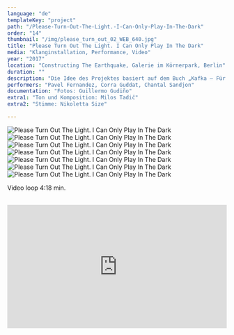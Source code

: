 ```yaml
---
language: "de"
templateKey: "project"
path: "/Please-Turn-Out-The-Light.-I-Can-Only-Play-In-The-Dark"
order: "14"
thumbnail: "/img/please_turn_out_02_WEB_640.jpg"
title: "Please Turn Out The Light. I Can Only Play In The Dark"
media: "Klanginstallation, Performance, Video"
year: "2017"
location: "Constructing The Earthquake, Galerie im Körnerpark, Berlin"
duration: ""
description: "Die Idee des Projektes basiert auf dem Buch „Kafka – Für eine Kleine Literatur” von Deleuze/Guattari. Dieses Projekt beschäftigt sich mit der Figur der “Josephine” aus der letzten Kurzgeschichte von Franz Kafka: „Die Sängerin Josephine oder das Volk der Mäuse”. Ich bat eine in Berlin lebende Griechin, die kein deutsch spricht, Auszüge aus dieser Geschichte vorzulesen, welche Josephine bewundernd beschreiben. Dies nahm ich auf. In Zusammenarbeit mit dem Komponisten Milos Tadic wurde ein Audio - Loop erstellt, der auf der entstandenen Tonaufnahme basiert. Der musikalische Ablauf beschäftigt sich mit Sprache und dem Aufheben und Wiederherstellen von Bedeutungen. Ein weiterer Teil der Arbeit besteht in einer Videoaufnahme von Proben zu einer Performance, bei der drei Personen Aspekte von Josephine thematisieren. Es gibt dabei auch Aufforderungen an die Betrachter, sich an der Erkundung zu beteiligen. Das Projekt wurde durch eine weitere Performance ergänzt, die außerhalb des Galerieraums stattfand. Ein Sänger versuchte, Sätze des Songs „The Impossible Dream” stimmlich zu interpretieren."
performers: "Pavel Fernandez, Corra Guddat, Chantal Sandjon"
documentation: "Fotos: Guillermo Gudiño"
extra1: "Ton und Komposition: Milos Tadič"
extra2: "Stimme: Nikoletta Size"

---
```

![Please Turn Out The Light. I Can Only Play In The Dark](/img/please_turn_out_02_WEB_2880r.jpg)
![Please Turn Out The Light. I Can Only Play In The Dark](/img/please_turn_out_04_WEB_2880r.jpg)
![Please Turn Out The Light. I Can Only Play In The Dark](/img/please_turn_out_01_WEB_2880r.jpg)
![Please Turn Out The Light. I Can Only Play In The Dark](/img/please_turn_out_03_WEB_2880r.jpg)
![Please Turn Out The Light. I Can Only Play In The Dark](/img/please_turn_out_05_WEB_2880r.jpg)
![Please Turn Out The Light. I Can Only Play In The Dark](/img/please_turn_out_07_WEB_2880r.jpg)
![Please Turn Out The Light. I Can Only Play In The Dark](/img/please_turn_out_06_WEB_2880r.jpg)

<div class="extras-container">
<p>Video loop 4:18 min.</p>
<br>
<div class="extra">
<div style="padding:56.25% 0 0 0;position:relative;"><iframe src="https://player.vimeo.com/video/275111538?title=0&byline=0&portrait=0" style="position:absolute;top:0;left:0;width:100%;height:100%;" frameborder="0" webkitallowfullscreen mozallowfullscreen allowfullscreen></iframe></div><script src="https://player.vimeo.com/api/player.js"></script>
</div>
</div>
             
  


